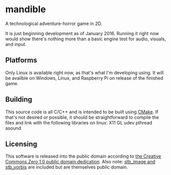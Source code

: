 # mandible

A technological adventure-horror game in 2D.

It is just beginning development as of January 2016. Running it right now would show there's nothing more than a basic engine test for audio, visuals, and input.

## Platforms

Only Linux is available right now, as that's what I'm developing using. It will be availble on Windows, Linux, and Raspberry Pi on release of the finished game.

## Building

This source code is all C/C++ and is intended to be built using [CMake](https://cmake.org/download/). If that's not desired or possible, it should be straightforward to compile the files and link with the following libraries on linux: X11 GL udev pthread asound

## Licensing

This software is released into the public domain according to [the Creative Commons Zero 1.0 public domain dedication](https://creativecommons.org/publicdomain/zero/1.0/). Also note: [stb_image and stb_vorbis](https://github.com/nothings/stb) are included but are themselves public domain.
